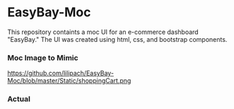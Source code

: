 # EasyBay-Moc
This repository containts a moc UI for an e-commerce dashboard "EasyBay." The UI was created using html, css, and bootstrap components.


### Moc Image to Mimic
https://github.com/lilipach/EasyBay-Moc/blob/master/Static/shoppingCart.png

### Actual
